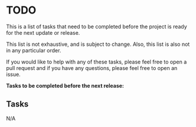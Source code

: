 # TODO

This is a list of tasks that need to be completed before the project is ready for the next update or release.

This list is not exhaustive, and is subject to change. Also, this list is also not in any particular order.

If you would like to help with any of these tasks, please feel free to open a pull request and if you have any questions, please feel free to open an issue.

**Tasks to be completed before the next release:**

## Tasks

N/A
